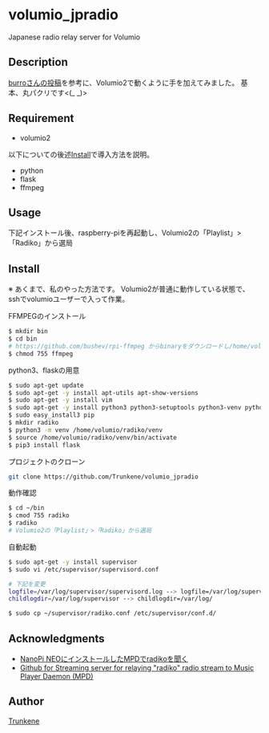 volumio_jpradio
====

Japanese radio relay server for Volumio

## Description
[burroさんの投稿](#acknowledgments)を参考に、Volumio2で動くように手を加えてみました。
基本、丸パクリです<(_ _)>

## Requirement
* volumio2

以下についての後述[Install](#install)で導入方法を説明。
* python
* flask
* ffmpeg

## Usage
下記インストール後、raspberry-piを再起動し、Volumio2の「Playlist」>「Radiko」から選局

## Install
※ あくまで、私のやった方法です。
Volumio2が普通に動作している状態で、sshでvolumioユーザーで入って作業。

FFMPEGのインストール
```bash
$ mkdir bin
$ cd bin
# https://github.com/bushev/rpi-ffmpeg からbinaryをダウンロードし/home/volumio/binに入れる
$ chmod 755 ffmpeg
```

python3、flaskの用意
```bash
$ sudo apt-get update
$ sudo apt-get -y install apt-utils apt-show-versions
$ sudo apt-get -y install vim
$ sudo apt-get -y install python3 python3-setuptools python3-venv python3-dev
$ sudo easy_install3 pip
$ mkdir radiko
$ python3 -m venv /home/volumio/radiko/venv
$ source /home/volumio/radiko/venv/bin/activate
$ pip3 install flask
```

プロジェクトのクローン
```bash
git clone https://github.com/Trunkene/volumio_jpradio
```

動作確認
```bash
$ cd ~/bin
$ cmod 755 radiko
$ radiko
# Volumio2の「Playlist」>「Radiko」から選局
```

自動起動
```bash
$ sudo apt-get -y install supervisor
$ sudo vi /etc/supervisor/supervisord.conf

# 下記を変更
logfile=/var/log/supervisor/supervisord.log --> logfile=/var/log/supervisord.log
childlogdir=/var/log/supervisor --> childlogdir=/var/log/

$ sudo cp ~/supervisor/radiko.conf /etc/supervisor/conf.d/
```

## Acknowledgments
* [NanoPi NEOにインストールしたMPDでradikoを聞く](http://burro.hatenablog.com/entry/2019/02/16/175836)
* [Github for Streaming server for relaying "radiko" radio stream to Music Player Daemon (MPD)](https://github.com/burrocargado/RadioRelayServer)

## Author

[Trunkene](https://github.com/Trunkene)
